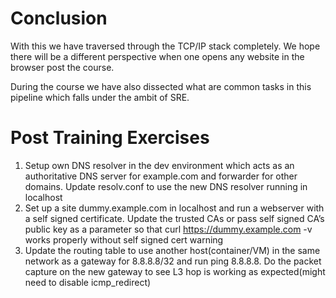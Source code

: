 # Conclusion

With this we have traversed through the TCP/IP stack completely. We hope there will be a different perspective when one opens any website in the browser post the course.

During the course we have also dissected what are common tasks in this pipeline which falls under the ambit of SRE.

# Post Training Exercises
1. Setup own DNS resolver in the dev environment which acts as an authoritative DNS server for example.com and forwarder for other domains. Update resolv.conf to use the new DNS resolver running in localhost
2. Set up a site dummy.example.com in localhost and run a webserver with a self signed certificate. Update the trusted CAs or pass self signed CA’s public key as a parameter so that curl https://dummy.example.com -v works properly without self signed cert warning
3. Update the routing table to use another host(container/VM) in the same network as a gateway for 8.8.8.8/32 and run ping 8.8.8.8. Do the packet capture on the new gateway to see L3 hop is working as expected(might need to disable icmp_redirect)

